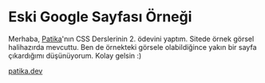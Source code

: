 # Eski Google Sayfası Örneği

Merhaba, [Patika](https://www.patika.dev)'nın CSS Derslerinin 2. ödevini yaptım. Sitede örnek görsel halihazırda mevcuttu.
Ben de örnekteki görsele olabildiğince yakın bir sayfa çıkardığımı düşünüyorum. Kolay gelsin :)

[patika.dev](https://www.patika.dev)
